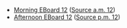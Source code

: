 * [Morning EBoard 12](../eboards.am/eboard.12.html)
  ([Source a.m. 12](../eboards.am/eboard.12.md))
* [Afternoon EBoard 12](../eboards.pm/eboard.12.html)
  ([Source p.m. 12](../eboards.pm/eboard.12.md))
